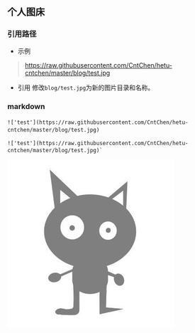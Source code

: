 ## 个人图床

### 引用路径
* 示例
> https://raw.githubusercontent.com/CntChen/hetu-cntchen/master/blog/test.jpg

* 引用
修改`blog/test.jpg`为新的图片目录和名称。

### markdown
`!['test'](https://raw.githubusercontent.com/CntChen/hetu-cntchen/master/blog/test.jpg)`
```
!['test'](https://raw.githubusercontent.com/CntChen/hetu-cntchen/master/blog/test.jpg)`
```

!['test'](https://raw.githubusercontent.com/CntChen/hetu-cntchen/master/blog/test.jpg)